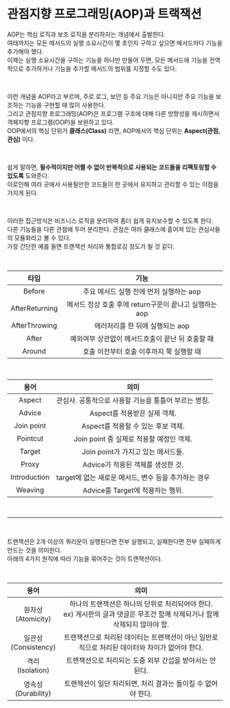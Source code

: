 # 관점지향 프로그래밍(AOP)과 트랙잭션

AOP는 핵심 로직과 보조 로직을 분리하자는 개념에서 출발한다.    
여태까지는 모든 메서드의 실행 소요시간이 몇 초인지 구하고 싶으면 메서드마다 기능을 추가해야 했다.      
이제는 실행 소요시간을 구하는 기능을 하나만 만들어 두면, 모든 메서드에 기능을 전역적으로 추가하거나 기능을 추가할 메서드의 범위를 지정할 수도 있다.

<br>

이런 개념을 AOP라고 부르며, 주로 로그, 보안 등 주요 기능은 아니지만 주요 기능을 보조하는 기능을 구현할 때 많이 사용한다.    
그리고 관점지향 프로그래밍(AOP)은 프로그램 구조에 대해 다른 방향성을 제시하면서 객체지향 프로그램(OOP)을 보완하고 있다.    
OOP에서의 핵심 단위가 **클래스(Class)** 라면, AOP에서의 핵심 단위는 **Aspect(관점,관심)** 이다. 

<br>

쉽게 말하면, **필수적이지만 어쩔 수 없이 반복적으로 사용되는 코드들을 리팩토링할 수 있도록** 도와준다.     
이로인해 여러 곳에서 사용될만한 코드들이 한 곳에서 유지하고 관리할 수 있는 이점을 가지게 된다. 

<br>

이러한 접근방식은 비즈니스 로직을 분리하여 좀더 쉽게 유지보수할 수 있도록 한다.     
다른 기능들을 다른 관점에 두어 분리한다. 관점은 여러 클래스에 흩어져 있는 관심사들의 모듈화라고 볼 수 있다.    
가장 간단한 예를 들면 트랜잭션 처리와 통합로깅 정도가 될 것 같다.

<br>

| 타입 | 기능 |
|:------:|:------------:|
| Before | 주요 메서드 실행 전에 먼저 실행하는 aop |
| AfterReturning | 메서드 정상 호출 후에 return구문이 끝나고 실행하는 aop |
| AfterThrowing | 에러처리를 한 뒤에 실행되는 aop |
| After | 예외여부 상관없이 메서드호출이 끝난 뒤 호출할 때 | 
| Around | 호출 이전부터 호출 이후까지 쭉 실행할 때 |

<br>

| 용어 | 의미 |
|:------:|:------------:|
| Aspect | 관심사. 공통적으로 사용할 기능을 통틀어 부르는 명칭. |
| Advice | Aspect를 적용받은 실제 객체. |
| Join point | Aspect를 적용할 수 있는 후보 객체. |
| Pointcut | Join point 중 실제로 적용할 예정인 객체. | 
| Target | Join point가 가지고 있는 메서드들. |
| Proxy | Advice가 적용된 객체를 생성한 것. |
| Introduction | target에 없는 새로운 메서드, 변수 등을 추가하는 경우 |
| Weaving | Advice를 Target에 적용하는 행위. |

<br><hr><br/>

트랜잭션은 2개 이상의 쿼리문이 실행된다면 전부 실행되고, 실패한다면 전부 실패하게 만드는 것을 의미한다.    
아래의 4가지 원칙에 따라 기능을 묶어주는 것이 트랜잭션이다. 

<br>

| 용어 | 의미 |
|:------:|:------------:|
| 원자성 <br> (Atomicity) | 하나의 트랜잭션은 하나의 단위로 처리되어야 한다. <br> ex) 게시판의 글과 댓글은 무조건 함께 삭제되거나 함께 삭제되지 않아야 함. |
| 일관성 <br> (Consistency) | 트랜잭션으로 처리된 데이터는 트랜잭션이 아닌 일반로직으로 처리된 데이터와 차이가 없어야 한다. |
| 격리 <br> (Isolation) | 트랜잭션으로 처리되는 도중 외부 간섭을 받아서는 안 된다. |
| 영속성 <br> (Durability) | 트랜잭션이 일단 처리되면, 처리 결과는 돌이킬 수 없어야 한다.  |
